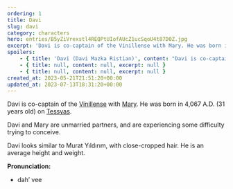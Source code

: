 ```yaml
---
ordering: 1
title: Davi
slug: davi
category: characters
hero: entries/B5yZiVrexstl4REQPtUIofAUcZ1ucSqoU4t87D0Z.jpg
excerpt: 'Davi is co-captain of the Vinillense with Mary. He was born in 4,067 A.D. (31 years old) on Tessyas....'
spoilers:
    - { title: 'Davi (Davi Mazka Ristian)', content: "Davi is co-captain of the [Vinillense](/category/spaceships/vinillense) with [Mary](/category/characters/mary). He was born in 4,067 A.D. (31 years old) on [Tessyas](/category/planets-cities/tessyas).\r\n\r\nDavi and Mary are unmarried partners, and are experiencing some difficulty trying to conceive.\r\n\r\nAfter returning to the home he fled as a child to face his abusive father, and reading some pointed words from [his sister](/category/characters/cat), Davi finally reconciled his strict code of non-violence. When [Jacquan Koliss](/category/characters/jacquan-koliss) was unmasked as a [Gaian](/category/organizations/visitors), Davi chased him down and fought him. Though Davi lost the fight, he delayed the traitorous chairperson's escape.\r\n\r\nDavi looks similar to Murat Yıldırım, with close-cropped hair. He is an average height and weight.\r\n\r\n**Family:** [Dalya (mother)](/category/characters/dalya), [Kymball (father)](/category/characters/kymball), [Catyrina (sister, older, deceased)](/category/characters/cat), [Vora (adoptive mother)](/category/characters/vora)\r\n\r\n**Pronunciation:**\r\n- dah’ vee\r\n- moz’ kah\r\n- riss’ tee en", excerpt: 'Davi is co-captain of the Vinillense with Mary. He was born in 4,067 A.D. (31 years old) on Tessyas....' }
    - { title: null, content: null, excerpt: null }
    - { title: null, content: null, excerpt: null }
created_at: 2023-05-21T21:51:20+00:00
updated_at: 2023-07-13T18:31:20+00:00
---
```

Davi is co-captain of the [Vinillense](/category/spaceships/vinillense) with [Mary](/category/characters/mary). He was born in 4,067 A.D. (31 years old) on [Tessyas](/category/planets-cities/tessyas).

Davi and Mary are unmarried partners, and are experiencing some difficulty trying to conceive.

Davi looks similar to Murat Yıldırım, with close-cropped hair. He is an average height and weight.

**Pronunciation:**
- dah’ vee